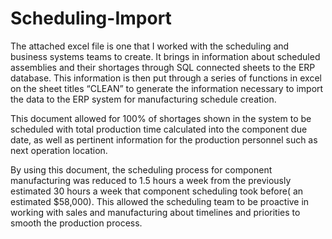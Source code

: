 # Scheduling-Import

The attached excel file is one that I worked with the scheduling and business systems teams to create. It brings in information about scheduled assemblies and their shortages through SQL connected sheets to the ERP database. This information is then put through a series of functions in excel on the sheet titles “CLEAN” to generate the information necessary to import the data to the ERP system for manufacturing schedule creation. 

This document allowed for 100% of shortages shown in the system to be scheduled with total production time calculated into the component due date, as well as pertinent information for the production personnel such as next operation location.

By using this document, the scheduling process for component manufacturing was reduced to 1.5 hours a week from the previously estimated 30 hours a week that component scheduling took before( an estimated $58,000). This allowed the scheduling team to be proactive in working with sales and manufacturing about timelines and priorities to smooth the production process. 

